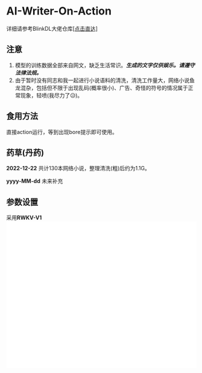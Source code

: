 # AI-Writer-On-Action
详细请参考BlinkDL大佬仓库[[点击直达]](https://github.com/BlinkDL/AI-Writer/)

## 注意
1. 模型的训练数据全部来自网文，缺乏生活常识。***生成的文字仅供娱乐。请遵守法律法规。***
2. 由于暂时没有同志和我一起进行小说语料的清洗，清洗工作量大，网络小说鱼龙混杂，包括但不限于出现乱码(概率很小)、广告、奇怪的符号的情况属于正常现象，轻喷(我尽力了:disappointed_relieved:)。

## 食用方法

直接action运行，等到出现bore提示即可使用。

## 药草(丹药)
**2022-12-22**
共计130本网络小说，整理清洗(粗)后约为1.1G。

**yyyy-MM-dd**
未来补充

## 参数设置
采用**RWKV-V1**
![参数设置](./assets/param.svg)